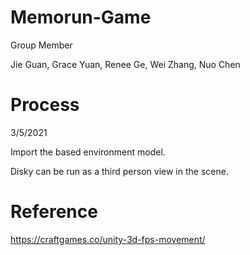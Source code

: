 # Memorun-Game
Group Member

Jie Guan, Grace Yuan, Renee Ge, Wei Zhang, Nuo Chen

# Process

3/5/2021

Import the based environment model.

Disky can be run as a third person view in the scene.

# Reference
https://craftgames.co/unity-3d-fps-movement/
